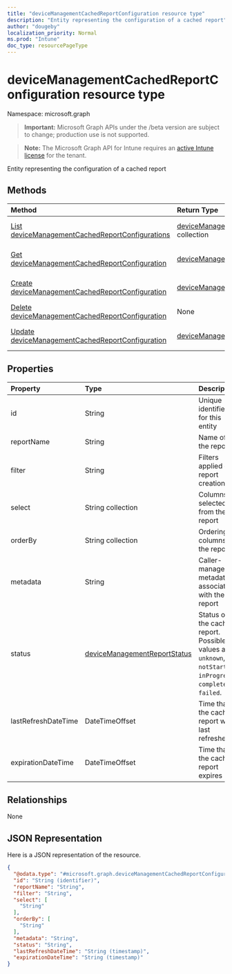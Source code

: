 ```yaml
---
title: "deviceManagementCachedReportConfiguration resource type"
description: "Entity representing the configuration of a cached report"
author: "dougeby"
localization_priority: Normal
ms.prod: "Intune"
doc_type: resourcePageType
---
```


# deviceManagementCachedReportConfiguration resource type

Namespace: microsoft.graph

> **Important:** Microsoft Graph APIs under the /beta version are subject to change; production use is not supported.

> **Note:** The Microsoft Graph API for Intune requires an [active Intune license](https://go.microsoft.com/fwlink/?linkid=839381) for the tenant.

Entity representing the configuration of a cached report

## Methods
|Method|Return Type|Description|
|:---|:---|:---|
|[List deviceManagementCachedReportConfigurations](../api/intune-reporting-devicemanagementcachedreportconfiguration-list.md)|[deviceManagementCachedReportConfiguration](../resources/intune-reporting-devicemanagementcachedreportconfiguration.md) collection|List properties and relationships of the [deviceManagementCachedReportConfiguration](../resources/intune-reporting-devicemanagementcachedreportconfiguration.md) objects.|
|[Get deviceManagementCachedReportConfiguration](../api/intune-reporting-devicemanagementcachedreportconfiguration-get.md)|[deviceManagementCachedReportConfiguration](../resources/intune-reporting-devicemanagementcachedreportconfiguration.md)|Read properties and relationships of the [deviceManagementCachedReportConfiguration](../resources/intune-reporting-devicemanagementcachedreportconfiguration.md) object.|
|[Create deviceManagementCachedReportConfiguration](../api/intune-reporting-devicemanagementcachedreportconfiguration-create.md)|[deviceManagementCachedReportConfiguration](../resources/intune-reporting-devicemanagementcachedreportconfiguration.md)|Create a new [deviceManagementCachedReportConfiguration](../resources/intune-reporting-devicemanagementcachedreportconfiguration.md) object.|
|[Delete deviceManagementCachedReportConfiguration](../api/intune-reporting-devicemanagementcachedreportconfiguration-delete.md)|None|Deletes a [deviceManagementCachedReportConfiguration](../resources/intune-reporting-devicemanagementcachedreportconfiguration.md).|
|[Update deviceManagementCachedReportConfiguration](../api/intune-reporting-devicemanagementcachedreportconfiguration-update.md)|[deviceManagementCachedReportConfiguration](../resources/intune-reporting-devicemanagementcachedreportconfiguration.md)|Update the properties of a [deviceManagementCachedReportConfiguration](../resources/intune-reporting-devicemanagementcachedreportconfiguration.md) object.|

## Properties
|Property|Type|Description|
|:---|:---|:---|
|id|String|Unique identifier for this entity|
|reportName|String|Name of the report|
|filter|String|Filters applied on report creation.|
|select|String collection|Columns selected from the report|
|orderBy|String collection|Ordering of columns in the report|
|metadata|String|Caller-managed metadata associated with the report|
|status|[deviceManagementReportStatus](../resources/intune-reporting-devicemanagementreportstatus.md)|Status of the cached report. Possible values are: `unknown`, `notStarted`, `inProgress`, `completed`, `failed`.|
|lastRefreshDateTime|DateTimeOffset|Time that the cached report was last refreshed|
|expirationDateTime|DateTimeOffset|Time that the cached report expires|

## Relationships
None

## JSON Representation
Here is a JSON representation of the resource.
<!-- {
  "blockType": "resource",
  "keyProperty": "id",
  "@odata.type": "microsoft.graph.deviceManagementCachedReportConfiguration"
}
-->
``` json
{
  "@odata.type": "#microsoft.graph.deviceManagementCachedReportConfiguration",
  "id": "String (identifier)",
  "reportName": "String",
  "filter": "String",
  "select": [
    "String"
  ],
  "orderBy": [
    "String"
  ],
  "metadata": "String",
  "status": "String",
  "lastRefreshDateTime": "String (timestamp)",
  "expirationDateTime": "String (timestamp)"
}
```



